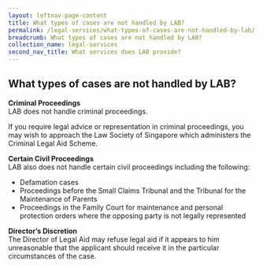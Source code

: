 ```yaml
---
layout: leftnav-page-content
title: What types of cases are not handled by LAB?
permalink: /legal-services/what-types-of-cases-are-not-handled-by-lab/
breadcrumb: What types of cases are not handled by LAB?
collection_name: legal-services
second_nav_title: What services does LAB provide?
---
```


What types of cases are not handled by LAB?
---

**Criminal Proceedings**<br>
LAB does not handle criminal proceedings.

If you require legal advice or representation in criminal proceedings, you may wish to approach the Law Society of Singapore which administers the Criminal Legal Aid Scheme.

**Certain Civil Proceedings**<br>
LAB also does not handle certain civil proceedings including the following:

* Defamation cases
* Proceedings before the Small Claims Tribunal and the Tribunal for the Maintenance of Parents
* Proceedings in the Family Court for maintenance and personal protection orders where the opposing party is not legally represented

**Director’s Discretion**<br>
The Director of Legal Aid may refuse legal aid if it appears to him unreasonable that the applicant should receive it in the particular circumstances of the case.
